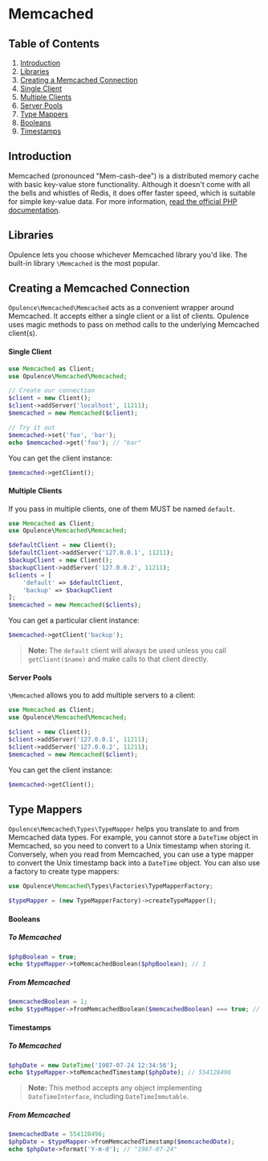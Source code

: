 # Memcached

## Table of Contents
1. [Introduction](#introduction)
2. [Libraries](#libraries)
3. [Creating a Memcached Connection](#creating-memcached-connection)
  1. [Single Client](#single-client)
  2. [Multiple Clients](#multiple-clients)
  3. [Server Pools](#server-pools)
4. [Type Mappers](#type-mappers)
  1. [Booleans](#booleans)
  2. [Timestamps](#timestamps)

<h2 id="introduction">Introduction</h2>

Memcached (pronounced "Mem-cash-dee") is a distributed memory cache with basic key-value store functionality.  Although it doesn't come with all the bells and whistles of Redis, it does offer faster speed, which is suitable for simple key-value data.  For more information, <a href="http://php.net/manual/en/book.memcached.php" target="_blank">read the official PHP documentation</a>.

<h2 id="libraries">Libraries</h2>

Opulence lets you choose whichever Memcached library you'd like.  The built-in library `\Memcached` is the most popular.

<h2 id="creating-memcached-connection">Creating a Memcached Connection</h2>

`Opulence\Memcached\Memcached` acts as a convenient wrapper around Memcached.  It accepts either a single client or a list of clients.  Opulence uses magic methods to pass on method calls to the underlying Memcached client(s).

<h4 id="single-client">Single Client</h4>

```php
use Memcached as Client;
use Opulence\Memcached\Memcached;

// Create our connection
$client = new Client();
$client->addServer('localhost', 11211);
$memcached = new Memcached($client);

// Try it out
$memcached->set('foo', 'bar');
echo $memcached->get('foo'); // "bar"
```

You can get the client instance:

```php
$memcached->getClient();
```

<h4 id="multiple-clients">Multiple Clients</h4>

If you pass in multiple clients, one of them MUST be named `default`.

```php
use Memcached as Client;
use Opulence\Memcached\Memcached;

$defaultClient = new Client();
$defaultClient->addServer('127.0.0.1', 11211);
$backupClient = new Client();
$backupClient->addServer('127.0.0.2', 11211);
$clients = [
    'default' => $defaultClient,
    'backup' => $backupClient
];
$memcached = new Memcached($clients);
```

You can get a particular client instance:

```php
$memcached->getClient('backup');
```

> **Note:** The `default` client will always be used unless you call `getClient($name)` and make calls to that client directly.

<h4 id="server-pools">Server Pools</h4>

`\Memcached` allows you to add multiple servers to a client:

```php
use Memcached as Client;
use Opulence\Memcached\Memcached;

$client = new Client();
$client->addServer('127.0.0.1', 11211);
$client->addServer('127.0.0.2', 11211);
$memcached = new Memcached($client);
```

You can get the client instance:

```php
$memcached->getClient();
```

<h2 id="type-mappers">Type Mappers</h2>

`Opulence\Memcached\Types\TypeMapper` helps you translate to and from Memcached data types.  For example, you cannot store a `DateTime` object in Memcached, so you need to convert to a Unix timestamp when storing it.  Conversely, when you read from Memcached, you can use a type mapper to convert the Unix timestamp back into a `DateTime` object.
You can also use a factory to create type mappers:

```php
use Opulence\Memcached\Types\Factories\TypeMapperFactory;

$typeMapper = (new TypeMapperFactory)->createTypeMapper();
```

<h4 id="booleans">Booleans</h4>

##### To Memcached
```php
$phpBoolean = true;
echo $typeMapper->toMemcachedBoolean($phpBoolean); // 1
```

##### From Memcached
```php
$memcachedBoolean = 1;
echo $typeMapper->fromMemcachedBoolean($memcachedBoolean) === true; // 1
```

<h4 id="timestamps">Timestamps</h4>

##### To Memcached
```php
$phpDate = new DateTime('1987-07-24 12:34:56');
echo $typeMapper->toMemcachedTimestamp($phpDate); // 554128496
```

> **Note:** This method accepts any object implementing `DateTimeInterface`, including `DateTimeImmutable`.

##### From Memcached
```php
$memcachedDate = 554128496;
$phpDate = $typeMapper->fromMemcachedTimestamp($memcachedDate);
echo $phpDate->format('Y-m-d'); // "1987-07-24"
```
